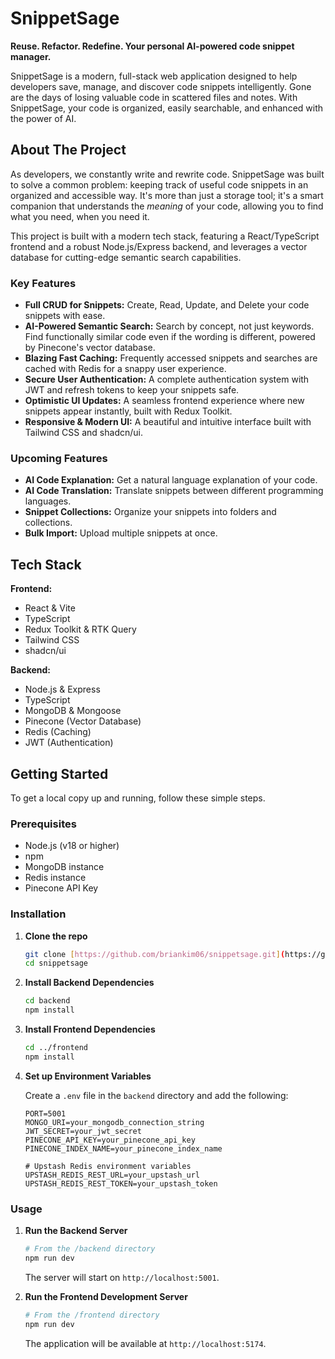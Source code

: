 # SnippetSage 

**Reuse. Refactor. Redefine. Your personal AI-powered code snippet manager.**

SnippetSage is a modern, full-stack web application designed to help developers save, manage, and discover code snippets intelligently. Gone are the days of losing valuable code in scattered files and notes. With SnippetSage, your code is organized, easily searchable, and enhanced with the power of AI.

## About The Project

As developers, we constantly write and rewrite code. SnippetSage was built to solve a common problem: keeping track of useful code snippets in an organized and accessible way. It's more than just a storage tool; it's a smart companion that understands the *meaning* of your code, allowing you to find what you need, when you need it.

This project is built with a modern tech stack, featuring a React/TypeScript frontend and a robust Node.js/Express backend, and leverages a vector database for cutting-edge semantic search capabilities.

### Key Features

* **Full CRUD for Snippets:** Create, Read, Update, and Delete your code snippets with ease.
* **AI-Powered Semantic Search:** Search by concept, not just keywords. Find functionally similar code even if the wording is different, powered by Pinecone's vector database.
* **Blazing Fast Caching:** Frequently accessed snippets and searches are cached with Redis for a snappy user experience.
* **Secure User Authentication:** A complete authentication system with JWT and refresh tokens to keep your snippets safe.
* **Optimistic UI Updates:** A seamless frontend experience where new snippets appear instantly, built with Redux Toolkit.
* **Responsive & Modern UI:** A beautiful and intuitive interface built with Tailwind CSS and shadcn/ui.

### Upcoming Features

* **AI Code Explanation:** Get a natural language explanation of your code.
* **AI Code Translation:** Translate snippets between different programming languages.
* **Snippet Collections:** Organize your snippets into folders and collections.
* **Bulk Import:** Upload multiple snippets at once.

## Tech Stack

**Frontend:**

* React & Vite
* TypeScript
* Redux Toolkit & RTK Query
* Tailwind CSS
* shadcn/ui

**Backend:**

* Node.js & Express
* TypeScript
* MongoDB & Mongoose
* Pinecone (Vector Database)
* Redis (Caching)
* JWT (Authentication)

## Getting Started

To get a local copy up and running, follow these simple steps.

### Prerequisites

* Node.js (v18 or higher)
* npm
* MongoDB instance
* Redis instance
* Pinecone API Key

### Installation

1.  **Clone the repo**
    ```sh
    git clone [https://github.com/briankim06/snippetsage.git](https://github.com/briankim06/snippetsage.git)
    cd snippetsage
    ```
2.  **Install Backend Dependencies**
    ```sh
    cd backend
    npm install
    ```
3.  **Install Frontend Dependencies**
    ```sh
    cd ../frontend
    npm install
    ```
4.  **Set up Environment Variables**

    Create a `.env` file in the `backend` directory and add the following:
    ```env
    PORT=5001
    MONGO_URI=your_mongodb_connection_string
    JWT_SECRET=your_jwt_secret
    PINECONE_API_KEY=your_pinecone_api_key
    PINECONE_INDEX_NAME=your_pinecone_index_name

    # Upstash Redis environment variables
    UPSTASH_REDIS_REST_URL=your_upstash_url
    UPSTASH_REDIS_REST_TOKEN=your_upstash_token
    ```

### Usage

1.  **Run the Backend Server**
    ```sh
    # From the /backend directory
    npm run dev
    ```
    The server will start on `http://localhost:5001`.

2.  **Run the Frontend Development Server**
    ```sh
    # From the /frontend directory
    npm run dev
    ```
    The application will be available at `http://localhost:5174`.
